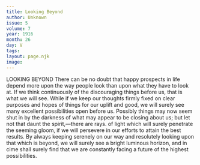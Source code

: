```yaml
---
title: Looking Beyond
author: Unknown
issue: 5
volume: 7
year: 1916
month: 26
day: V
tags:
layout: page.njk
image:
---
```

LOOKING BEYOND       There can be no doubt that happy prospects in life depend more upon the way people look than upon what they have to look at.       If we think continuously of the discouraging things before us, that is what we will see. While if we keep our thoughts firmly fixed on clear purposes and hopes of things for our uplift and good, we will surely see many excellent possibilities open before us. Possibly things may now seem shut in by the darkness of what may appear to be closing about us; but let not that daunt the spirit,—there are rays. of light which will surely penetrate the seeming gloom, if we will persevere in our efforts to attain the best results.       By always keeping serenely on our way and resolutely looking upon that which is beyond, we will surely see a bright luminous horizon, and in cime shall surely find that we are constantly facing a future of the highest possibilities.    

